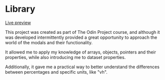 # Library

[Live preview](https://firecattos.github.io/library/)

This project was created as part of The Odin Project course, and although it was developed intermittently provided a great opportunity to approach the world of the modals and their functionality.

It allowed me to apply my knowledge of arrays, objects, pointers and their properties, while also introducing me to dataset properties.

Additionally, it gave me a practical way to better understand the differences between percentages and specific units, like "vh".